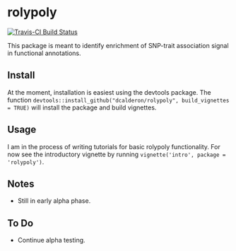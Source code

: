 rolypoly
====================================

[![Travis-CI Build Status](https://travis-ci.org/dcalderon/rolypoly.svg?branch=master)](https://travis-ci.org/dcalderon/rolypoly)

This package is meant to identify enrichment of SNP-trait association signal in functional annotations.

Install
-------
At the moment, installation is easiest using the devtools package. The function `devtools::install_github("dcalderon/rolypoly", build_vignettes = TRUE)` will install the package and build vignettes.

Usage
-----
I am in the process of writing tutorials for basic rolypoly functionality. For now see the introductory vignette by running `vignette('intro', package = 'rolypoly')`.

Notes
-----
+ Still in early alpha phase.

To Do
-----
+ Continue alpha testing.
